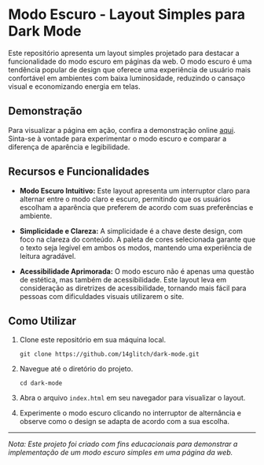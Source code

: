 # Modo Escuro - Layout Simples para Dark Mode

Este repositório apresenta um layout simples projetado para destacar a funcionalidade do modo escuro em páginas da web. O modo escuro é uma tendência popular de design que oferece uma experiência de usuário mais confortável em ambientes com baixa luminosidade, reduzindo o cansaço visual e economizando energia em telas.

## Demonstração

Para visualizar a página em ação, confira a demonstração online [aqui](https://14glitch.github.io/dark-mode/). Sinta-se à vontade para experimentar o modo escuro e comparar a diferença de aparência e legibilidade.

## Recursos e Funcionalidades

- **Modo Escuro Intuitivo:** Este layout apresenta um interruptor claro para alternar entre o modo claro e escuro, permitindo que os usuários escolham a aparência que preferem de acordo com suas preferências e ambiente.

- **Simplicidade e Clareza:** A simplicidade é a chave deste design, com foco na clareza do conteúdo. A paleta de cores selecionada garante que o texto seja legível em ambos os modos, mantendo uma experiência de leitura agradável.

- **Acessibilidade Aprimorada:** O modo escuro não é apenas uma questão de estética, mas também de acessibilidade. Este layout leva em consideração as diretrizes de acessibilidade, tornando mais fácil para pessoas com dificuldades visuais utilizarem o site.

## Como Utilizar

1. Clone este repositório em sua máquina local.
   ```
   git clone https://github.com/14glitch/dark-mode.git
   ```

2. Navegue até o diretório do projeto.
   ```
   cd dark-mode
   ```

3. Abra o arquivo `index.html` em seu navegador para visualizar o layout.

4. Experimente o modo escuro clicando no interruptor de alternância e observe como o design se adapta de acordo com a sua escolha.

---

*Nota: Este projeto foi criado com fins educacionais para demonstrar a implementação de um modo escuro simples em uma página da web.*
